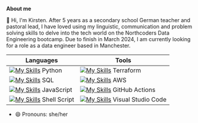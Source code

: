 **About me**

👋 Hi, I'm Kirsten.
After 5 years as a secondary school German teacher and pastoral lead, I have loved using my linguistic, communication and problem solving skills to delve into the tech world on the Northcoders Data Engineering bootcamp. Due to finish in March 2024, I am currently looking for a role as a data engineer based in Manchester.

| Languages | Tools |
| -------- | ------- |
| [![My Skills](https://skillicons.dev/icons?i=py)](https://skillicons.dev) Python  |  [![My Skills](https://skillicons.dev/icons?i=terraform)](https://skillicons.dev) Terraform |
| [![My Skills](https://skillicons.dev/icons?i=postgres)](https://skillicons.dev) SQL |  [![My Skills](https://skillicons.dev/icons?i=aws)](https://skillicons.dev) AWS  |
| [![My Skills](https://skillicons.dev/icons?i=js)](https://skillicons.dev) JavaScript  |  [![My Skills](https://skillicons.dev/icons?i=githubactions)](https://skillicons.dev) GitHub Actions  |
| [![My Skills](https://skillicons.dev/icons?i=bash)](https://skillicons.dev) Shell Script |  [![My Skills](https://skillicons.dev/icons?i=vscode)](https://skillicons.dev) Visual Studio Code  |


- 😄 Pronouns: she/her


